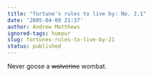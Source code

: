 ```yaml
---
title: "fortune's rules to live by: No. 2.1"
date: '2005-04-09 21:37'
author: Andrew Matthews
ignored-tags: humour
slug: fortunes-rules-to-live-by-21
status: published
---
```


Never goose a ~~wolverine~~ wombat.
